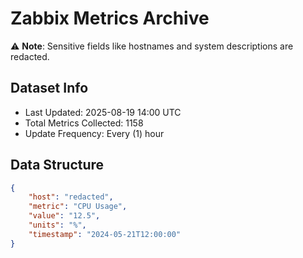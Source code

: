 # Zabbix Metrics Archive

⚠️ **Note**: Sensitive fields like hostnames and system descriptions are redacted.

## Dataset Info
- Last Updated: 2025-08-19 14:00 UTC
- Total Metrics Collected: 1158
- Update Frequency: Every (1) hour

## Data Structure
```json
{
    "host": "redacted",
    "metric": "CPU Usage",
    "value": "12.5",
    "units": "%",
    "timestamp": "2024-05-21T12:00:00"
}
```
